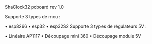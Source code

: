 ShaClock32 pcboard rev 1.0

Supporte 3 types de mcu :

•	esp8266 
•	esp32 
•	esp32S2
Supporte 3 types de régulateurs 5V :

•	Linéaire AP1117
•	Découpage mini 360
•	Découpage module 5V
